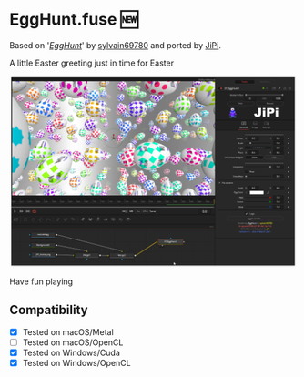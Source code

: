 # EggHunt.fuse :new:

Based on '_[EggHunt](https://www.shadertoy.com/view/ttyfDV)_' by [sylvain69780](https://www.shadertoy.com/user/sylvain69780) and ported by [JiPi](../../Site/Profiles/JiPi.md).

A little Easter greeting just in time for Easter

[![EggHunt](EggHunt.png)](EggHunt.fuse)



Have fun playing

## Compatibility
- [x] Tested on macOS/Metal
- [ ] Tested on macOS/OpenCL
- [x] Tested on Windows/Cuda
- [x] Tested on Windows/OpenCL
